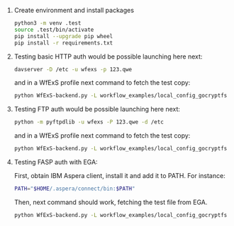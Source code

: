 1. Create environment and install packages

    ```bash
    python3 -m venv .test
    source .test/bin/activate
    pip install --upgrade pip wheel
    pip install -r requirements.txt
    ```

2. Testing basic HTTP auth would be possible launching here next:

    ```bash
    davserver -D /etc -u wfexs -p 123.qwe
    ```

    and in a WfExS profile next command to fetch the test copy:

    ```bash
    python WfExS-backend.py -L workflow_examples/local_config_gocryptfs.yaml cache fetch input http://127.0.0.1:8008/hosts fetchers-tests/tests.wfex.ctxt localtest
    ```

3. Testing FTP auth would be possible launching here next:

    ```bash
    python -m pyftpdlib -u wfexs -P 123.qwe -d /etc
    ```

    and in a WfExS profile next command to fetch the test copy:

    ```bash
    python WfExS-backend.py -L workflow_examples/local_config_gocryptfs.yaml cache fetch input ftp://127.0.0.1:2121/hosts fetchers-tests/tests.wfex.ctxt localtest
    ```

4. Testing FASP auth with EGA:

    First, obtain IBM Aspera client, install it and add it to PATH. For instance:

    ```bash
    PATH="$HOME/.aspera/connect/bin:$PATH"
    ```

    Then, next command should work, fetching the test file from EGA.

    ```bash
    python WfExS-backend.py -L workflow_examples/local_config_gocryptfs.yaml cache fetch input fasp://xfer.ega-archive.org/file fetchers-tests/tests.wfex.ctxt fasp-ega
    ```
